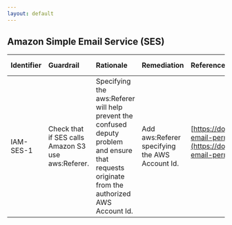 ```yaml
---
layout: default
---
```


## Amazon Simple Email Service (SES)

| Identifier   | Guardrail                                          | Rationale                                                                                                                                       | Remediation                                    | References                                                                                                                                                                                                                                             |   Policy | IAM Actions   |
|:-------------|:---------------------------------------------------|:------------------------------------------------------------------------------------------------------------------------------------------------|:-----------------------------------------------|:-------------------------------------------------------------------------------------------------------------------------------------------------------------------------------------------------------------------------------------------------------|---------:|:--------------|
| IAM-SES-1    | Check that if SES calls Amazon S3 use aws:Referer. | Specifying the aws:Referer will help prevent the confused deputy problem and ensure that requests originate from the authorized AWS Account Id. | Add aws:Referer specifying the AWS Account Id. | [https://docs.aws.amazon.com/ses/latest/DeveloperGuide/receiving-email-permissions.html#receiving-email-permissions-s3](https://docs.aws.amazon.com/ses/latest/DeveloperGuide/receiving-email-permissions.html#receiving-email-permissions-s3)<br><br> |      nan |               |